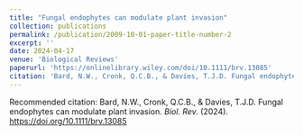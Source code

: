 ```yaml
---
title: "Fungal endophytes can modulate plant invasion"
collection: publications
permalink: /publication/2009-10-01-paper-title-number-2
excerpt: ''
date: 2024-04-17
venue: 'Biological Reviews'
paperurl: 'https://onlinelibrary.wiley.com/doi/10.1111/brv.13085'
citation: 'Bard, N.W., Cronk, Q.C.B., & Davies, T.J.D. Fungal endophytes can modulate plant invasion. <i> Biol. Rev.</i> (2024). https://doi.org/10.1111/brv.13085 '
---
```


Recommended citation: Bard, N.W., Cronk, Q.C.B., & Davies, T.J.D. Fungal endophytes can modulate plant invasion. <i> Biol. Rev.</i> (2024). https://doi.org/10.1111/brv.13085
